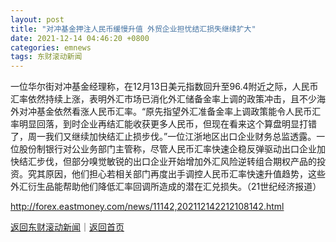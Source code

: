 ```yaml
---
layout: post
title: "对冲基金押注人民币缓慢升值 外贸企业担忧结汇损失继续扩大"
date: 2021-12-14 04:46:20 +0800
categories: emnews
tags: 东财滚动新闻
---
```


一位华尔街对冲基金经理称，在12月13日美元指数回升至96.4附近之际，人民币汇率依然持续上涨，表明外汇市场已消化外汇储备金率上调的政策冲击，且不少海外对冲基金依然看涨人民币汇率。“原先指望外汇准备金率上调政策能令人民币汇率明显回落，到时企业再结汇能收获更多人民币，但现在看来这个算盘明显打错了，周一我们又继续加快结汇止损步伐。”一位江浙地区出口企业财务总监透露。一位股份制银行对公业务部门主管称，尽管人民币汇率快速企稳反弹驱动出口企业加快结汇步伐，但部分嗅觉敏锐的出口企业开始增加外汇风险逆转组合期权产品的投资。究其原因，他们担心若相关部门再度出手调控人民币汇率快速升值趋势，这些外汇衍生品能帮助他们降低汇率回调所造成的潜在汇兑损失。（21世纪经济报道）

<http://forex.eastmoney.com/news/11142,202112142212108142.html>

[返回东财滚动新闻](//finews.withounder.com/emnews/)｜[返回首页](//finews.withounder.com/)